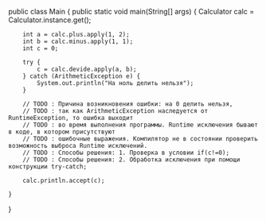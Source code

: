 public class Main {
    public static void main(String[] args) {
        Calculator calc = Calculator.instance.get();

        int a = calc.plus.apply(1, 2);
        int b = calc.minus.apply(1, 1);
        int c = 0;

        try {
            c = calc.devide.apply(a, b);
        } catch (ArithmeticException e) {
            System.out.println("На ноль делить нельзя");
        }
        
        // TODO : Причина возникновения ошибки: на 0 делить нельзя,
        // TODO : так как ArithmeticException наследуется от RuntimeException, то ошибка выходит
        // TODO : во время выполнения программы. Runtime исключения бывают в коде, в котором присутствуют
        // TODO : ошибочные выражения. Компилятор не в состоянии проверить возможность выброса Runtime исключений.
        // TODO : Способы решения: 1. Проверка в условии if(c!=0);
        // TODO : Способы решения: 2. Обработка исключения при помощи конструкции try-catch;

        calc.println.accept(c);

    }
}
